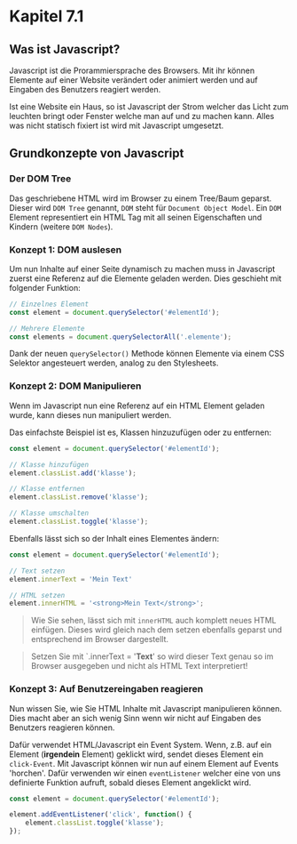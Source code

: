 # Kapitel 7.1 #

## Was ist Javascript? ##

Javascript ist die Prorammiersprache des Browsers. Mit ihr können Elemente auf einer Website verändert oder animiert werden
und auf Eingaben des Benutzers reagiert werden.

Ist eine Website ein Haus, so ist Javascript der Strom welcher das Licht zum leuchten bringt oder Fenster welche man auf und zu machen kann.
Alles was nicht statisch fixiert ist wird mit Javascript umgesetzt.

## Grundkonzepte von Javascript ##

### Der DOM Tree ###

Das geschriebene HTML wird im Browser zu einem Tree/Baum geparst. Dieser wird `DOM Tree` genannt, `DOM` steht für `Document Object Model`.
Ein `DOM` Element representiert ein HTML Tag mit all seinen Eigenschaften und Kindern (weitere `DOM Nodes`).

### Konzept 1: DOM auslesen ###

Um nun Inhalte auf einer Seite dynamisch zu machen muss in Javascript zuerst eine Referenz auf die Elemente geladen werden.
Dies geschieht mit folgender Funktion:

```javascript
// Einzelnes Element
const element = document.querySelector('#elementId');

// Mehrere Elemente
const elements = document.querySelectorAll('.elemente');
```

Dank der neuen `querySelector()` Methode können Elemente via einem CSS Selektor angesteuert werden, analog zu den Stylesheets.

### Konzept 2: DOM Manipulieren ###

Wenn im Javascript nun eine Referenz auf ein HTML Element geladen wurde, kann dieses nun manipuliert werden.

Das einfachste Beispiel ist es, Klassen hinzuzufügen oder zu entfernen:

```javascript
const element = document.querySelector('#elementId');

// Klasse hinzufügen
element.classList.add('klasse');

// Klasse entfernen
element.classList.remove('klasse');

// Klasse umschalten
element.classList.toggle('klasse');
```

Ebenfalls lässt sich so der Inhalt eines Elementes ändern:
```javascript
const element = document.querySelector('#elementId');

// Text setzen
element.innerText = 'Mein Text'

// HTML setzen
element.innerHTML = '<strong>Mein Text</strong>';

```

> Wie Sie sehen, lässt sich mit `innerHTML` auch komplett neues HTML einfügen. Dieses wird gleich nach dem setzen ebenfalls geparst und entsprechend im Browser dargestellt.

> Setzen Sie mit `.innerText = '<strong>Text</strong>' so wird dieser Text genau so im Browser ausgegeben und nicht als HTML Text interpretiert!

### Konzept 3: Auf Benutzereingaben reagieren ###

Nun wissen Sie, wie Sie HTML Inhalte mit Javascript manipulieren können. Dies macht aber an sich wenig Sinn wenn wir nicht auf Eingaben des Benutzers reagieren können.

Dafür verwendet HTML/Javascript ein Event System. Wenn, z.B. auf ein Element (**irgendein** Element) geklickt wird, sendet dieses Element ein `click-Event`.
Mit Javascript können wir nun auf einem Element auf Events 'horchen'. Dafür verwenden wir einen `eventListener` welcher eine von uns definierte Funktion aufruft,
sobald dieses Element angeklickt wird.

```javascript
const element = document.querySelector('#elementId');

element.addEventListener('click', function() {
    element.classList.toggle('klasse');
});
```